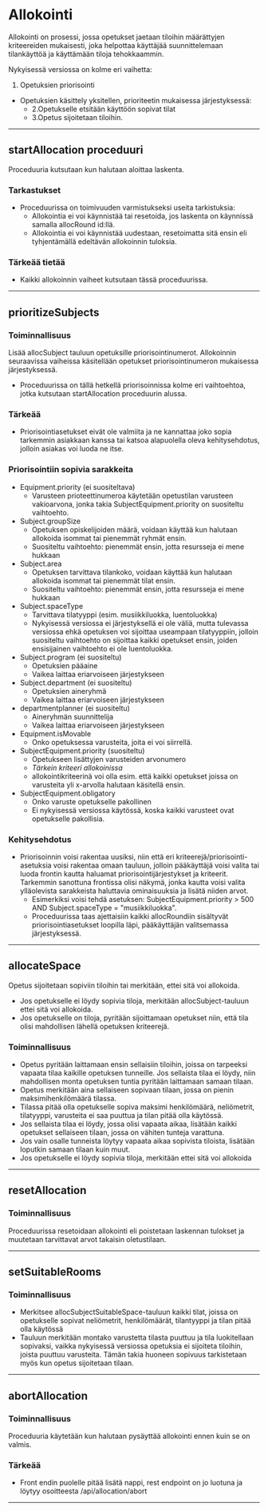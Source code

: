 # Allokointi

Allokointi on prosessi, jossa opetukset jaetaan tiloihin määrättyjen kriteereiden mukaisesti, joka helpottaa käyttäjää suunnittelemaan tilankäyttöä ja käyttämään tiloja tehokkaammin.

Nykyisessä versiossa on kolme eri vaihetta:
1. Opetuksien priorisointi
- Opetuksien käsittely yksitellen, prioriteetin mukaisessa järjestyksessä:
    - 2.Opetukselle etsitään käyttöön sopivat tilat 
    - 3.Opetus sijoitetaan tiloihin.

---

## startAllocation proceduuri
Proceduuria kutsutaan kun halutaan aloittaa laskenta.
### Tarkastukset
- Proceduurissa on toimivuuden varmistukseksi useita tarkistuksia:
    - Allokointia ei voi käynnistää tai resetoida, jos laskenta on käynnissä samalla allocRound id:llä.
    - Allokointia ei voi käynnistää uudestaan, resetoimatta sitä ensin eli tyhjentämällä edeltävän allokoinnin tuloksia.

### Tärkeää tietää
- Kaikki allokoinnin vaiheet kutsutaan tässä proceduurissa.

---

## prioritizeSubjects
### Toiminnallisuus
Lisää allocSubject tauluun opetuksille priorisointinumerot. Allokoinnin seuraavissa vaiheissa käsitellään opetukset priorisointinumeron mukaisessa järjestyksessä.
- Proceduurissa on tällä hetkellä priorisoinnissa kolme eri vaihtoehtoa, jotka kutsutaan startAllocation proceduurin alussa.

### Tärkeää
- Priorisointiasetukset eivät ole valmiita ja ne kannattaa joko sopia tarkemmin asiakkaan kanssa tai katsoa alapuolella oleva kehitysehdotus, jolloin asiakas voi luoda ne itse.

### Priorisointiin sopivia sarakkeita
- Equipment.priority (ei suositeltava)
    - Varusteen prioteettinumeroa käytetään opetustilan varusteen vakioarvona, jonka takia SubjectEquipment.priority on suositeltu vaihtoehto.
- Subject.groupSize
    - Opetuksen opiskelijoiden määrä, voidaan käyttää kun halutaan allokoida isommat tai pienemmät ryhmät ensin.
    - Suositeltu vaihtoehto: pienemmät ensin, jotta resursseja ei mene hukkaan
- Subject.area
    - Opetuksen tarvittava tilankoko, voidaan käyttää kun halutaan allokoida isommat tai pienemmät tilat ensin.
    - Suositeltu vaihtoehto: pienemmät ensin, jotta resursseja ei mene hukkaan
- Subject.spaceType
    - Tarvittava tilatyyppi (esim. musiikkiluokka, luentoluokka)
    - Nykyisessä versiossa ei järjestyksellä ei ole väliä, mutta tulevassa versiossa ehkä opetuksen voi sijoittaa useampaan tilatyyppiin, jolloin suositeltu vaihtoehto on sijoittaa kaikki opetukset ensin, joiden ensisijainen vaihtoehto ei ole luentoluokka.
- Subject.program (ei suositeltu)
    - Opetuksien pääaine
    - Vaikea laittaa eriarvoiseen järjestykseen
- Subject.department (ei suositeltu)
    - Opetuksien aineryhmä
    - Vaikea laittaa eriarvoiseen järjestykseen
- departmentplanner (ei suositeltu)
    - Aineryhmän suunnittelija
    - Vaikea laittaa eriarvoiseen järjestykseen
- Equipment.isMovable
    - Onko opetuksessa varusteita, joita ei voi siirrellä.
- SubjectEquipment.priority (suositeltu)
    - Opetukseen lisättyjen varusteiden arvonumero
    - *Tärkein kriteeri allokoinissa*
    - allokointikriteerinä voi olla esim. että kaikki opetukset joissa on varusteita yli x-arvolla halutaan käsitellä ensin.
- SubjectEquipment.obligatory
    - Onko varuste opetukselle pakollinen
    - Ei nykyisessä versiossa käytössä, koska kaikki varusteet ovat opetukselle pakollisia.

### Kehitysehdotus
- Priorisoinnin voisi rakentaa uusiksi, niin että eri kriteerejä/priorisointi-asetuksia voisi rakentaa omaan tauluun, jolloin pääkäyttäjä voisi valita tai luoda frontin kautta haluamat priorisointijärjestykset ja kriteerit. Tarkemmin sanottuna frontissa olisi näkymä, jonka kautta voisi valita ylläolevista sarakkeista haluttavia ominaisuuksia ja lisätä niiden arvot.
    - Esimerkiksi voisi tehdä asetuksen: SubjectEquipment.priority > 500 AND Subject.spaceType = "musiikkiluokka".
    - Proceduurissa taas ajettaisiin kaikki allocRoundiin sisältyvät priorisointiasetukset loopilla läpi, pääkäyttäjän valitsemassa järjestyksessä.

---

## allocateSpace
Opetus sijoitetaan sopiviin tiloihin tai merkitään, ettei sitä voi allokoida.
- Jos opetukselle ei löydy sopivia tiloja, merkitään allocSubject-tauluun ettei sitä voi allokoida.
- Jos opetukselle on tiloja, pyritään sijoittamaan opetukset niin, että tila olisi mahdollisen lähellä opetuksen kriteerejä.

### Toiminnallisuus
- Opetus pyritään laittamaan ensin sellaisiin tiloihin, joissa on tarpeeksi vapaata tilaa kaikille opetuksen tunneille. Jos sellaista tilaa ei löydy, niin mahdollisen monta opetuksen tuntia pyritään laittamaan samaan tilaan.
- Opetus merkitään aina sellaiseen sopivaan tilaan, jossa on pienin maksimihenkilömäärä tilassa.
- Tilassa pitää olla opetukselle sopiva maksimi henkilömäärä, neliömetrit, tilatyyppi, varusteita ei saa puuttua ja tilan pitää olla käytössä.
- Jos sellaista tilaa ei löydy, jossa olisi vapaata aikaa, lisätään kaikki opetukset sellaiseen tilaan, jossa on vähiten tunteja varattuna.
- Jos vain osalle tunneista löytyy vapaata aikaa sopivista tiloista, lisätään loputkin samaan tilaan kuin muut.
- Jos opetukselle ei löydy sopivia tiloja, merkitään ettei sitä voi allokoida

---

## resetAllocation
### Toiminnallisuus
Proceduurissa resetoidaan allokointi eli poistetaan laskennan tulokset ja muutetaan tarvittavat arvot takaisin oletustilaan.

---

## setSuitableRooms
### Toiminnallisuus 
- Merkitsee allocSubjectSuitableSpace-tauluun kaikki tilat, joissa on opetukselle sopivat neliömetrit, henkilömäärät, tilantyyppi ja tilan pitää olla käytössä
- Tauluun merkitään montako varustetta tilasta puuttuu ja tila luokitellaan sopivaksi, vaikka nykyisessä versiossa opetuksia ei sijoiteta tiloihin, joista puuttuu varusteita. Tämän takia huoneen sopivuus tarkistetaan myös kun opetus sijoitetaan tilaan.

---

## abortAllocation
### Toiminnallisuus

Proceduuria käytetään kun halutaan pysäyttää allokointi ennen kuin se on valmis.

### Tärkeää
- Front endin puolelle pitää lisätä nappi, rest endpoint on jo luotuna ja löytyy osoitteesta /api/allocation/abort 

---